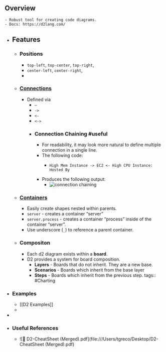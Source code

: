 ## Overview
	- Robust tool for creating code diagrams.
	- Docs: https://d2lang.com/
- ## Features
	- ### Positions
		- `top-left`, `top-center`, `top-right`,
		- `center-left`, `center-right`,
		-
	- ### [Connections](https://d2lang.com/tour/connections)
		- Defined via
			- `—`
			- `->`
			- `<-`
			- `<->`
			- ### Connection Chaining #useful
				- For readability, it may look more natural to define multiple connection in a single line.
				- The following code:
					- ```
					  High Mem Instance -> EC2 <- High CPU Instance: Hosted By
					  ```
				- Produces the following output:
					- ![connection chaining](https://media.cleanshot.cloud/media/56139/5CsSeDwCVBsmsbFStz7PcgFG0XnC2Zcc8Un9A0wl.jpeg?Expires=1692611988&Signature=h1cWrEwZVOFE7TSJFfRgUg7PkGwuD2gFQYFE54kWtQLLwJVGaSv9~4Hqj4YvphtqyGGysFap6jTUjbeUYr3Vxx5JixumkCoX-0pfeB6JNkXNqcgieMIA0AoxkbGcXWjK8x76TNaHrbf21RTjCU7oCRR93t8yjpGDU~q-9oS5RvFugFBdK0J1tWTpgzFD4xkJpAGHKDiJAIzUVZL~S3N1LmaEsIf9RbsjQM5f7WHdYfnwxSvpuYzjzoaiwJ3W2kvmEGAd6TVZvWQZcD3s48ho8JouAfiHSYocGX3crzgtR~bw644eiCddJV~g-K5lHEhRWfHMuo~4fVsVqE~Iig~-~w__&Key-Pair-Id=K269JMAT9ZF4GZ)
	- ### [Containers](https://d2lang.com/tour/containers)
		- Easily create shapes nested within parents.
		- `server` - creates a container “server”
		- `server.process` - creates a container “process” inside of the container “server”.
		- Use underscore (`_`) to reference a parent container.
	- ### Compositon
		- Each d2 diagram exists within a **board**.
		- D2 provides a system for board composition.
			- **Layers** - Boards that do not inherit. They are a new base.
			- **Scenarios** - Boards which inherit from the base layer
			- **Steps** - Boards which inherit from the previous step.
			  tags:: #Charting
- ### Examples
	- [[D2 Examples]]
	-
-
- ### Useful References
	- ![📄 D2-CheatSheet (Merged).pdf](file:///Users/tgreco/Desktop/D2-CheatSheet (Merged).pdf)